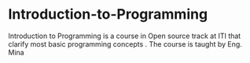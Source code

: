 # Introduction-to-Programming
Introduction to Programming is a course in Open source track at ITI that clarify most basic programming concepts . The course is taught by Eng. Mina

